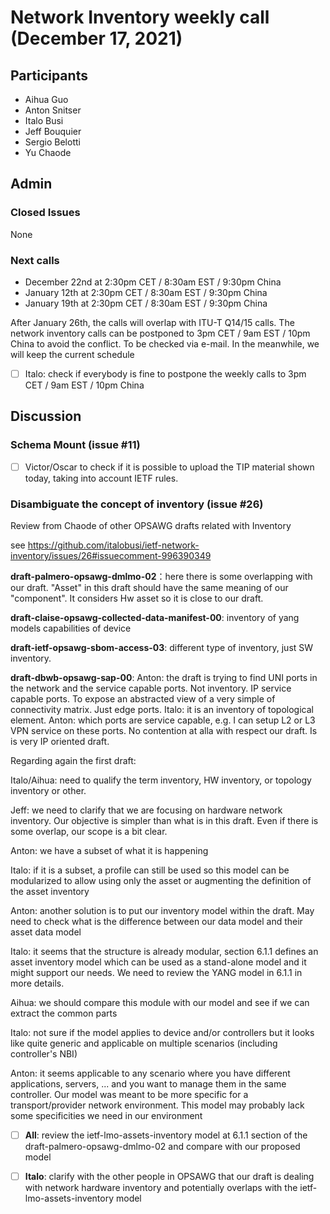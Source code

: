# Network Inventory weekly call (December 17, 2021)

## Participants
- Aihua Guo
- Anton Snitser
- Italo Busi
- Jeff Bouquier
- Sergio Belotti
- Yu Chaode

## Admin

### Closed Issues

None

### Next calls

- December 22nd at 2:30pm CET / 8:30am EST / 9:30pm China
- January 12th at 2:30pm CET / 8:30am EST / 9:30pm China
- January 19th at 2:30pm CET / 8:30am EST / 9:30pm China

After January 26th, the calls will overlap with ITU-T Q14/15 calls. The network inventory calls can be postponed to 3pm CET / 9am EST / 10pm China to avoid the conflict. To be checked via e-mail. In the meanwhile, we will keep the current schedule

- [ ] Italo: check if everybody is fine to postpone the weekly calls to 3pm CET / 9am EST / 10pm China

## Discussion

### Schema Mount (issue #11)

- [ ] Victor/Oscar to check if it is possible to upload the TIP material shown today, taking into account IETF rules.

### Disambiguate the concept of inventory (issue #26)

Review from Chaode of other OPSAWG drafts related with Inventory

see https://github.com/italobusi/ietf-network-inventory/issues/26#issuecomment-996390349

**draft-palmero-opsawg-dmlmo-02**：here there is some overlapping with our draft. "Asset" in this draft should have the same meaning of our "component". It considers Hw asset so it is close to our draft.

**draft-claise-opsawg-collected-data-manifest-00**: inventory of yang models capabilities of device

**draft-ietf-opsawg-sbom-access-03**: different type of inventory, just SW inventory.

**draft-dbwb-opsawg-sap-00**:
Anton: the draft is trying to find UNI ports in the network and the service capable ports. Not inventory. IP service capable ports.
To expose an abstracted view of a very simple of connectivity matrix. Just edge ports.
Italo: it is an inventory of topological element.
Anton: which ports are service capable, e.g. I can setup L2 or L3 VPN service on these ports.
No contention at alla with respect our draft.
Is is very IP oriented draft.

Regarding again the first draft:

Italo/Aihua: need to qualify the term inventory, HW inventory, or topology inventory or other.

Jeff: we need to clarify that we are focusing on hardware network inventory. Our objective is simpler than what is in this draft. Even if there is some overlap, our scope is a bit clear.

Anton: we have a subset of what it is happening

Italo: if it is a subset, a profile can still be used so this model can be modularized to allow using only the asset or augmenting the definition of the asset inventory

Anton: another solution is to put our inventory model within the draft. May need to check what is the difference between our data model and their asset data model

Italo: it seems that the structure is already modular, section 6.1.1 defines an asset inventory model which can be used as a stand-alone model and it might support our needs. We need to review the YANG model in 6.1.1 in more details.

Aihua: we should compare this module with our model and see if we can extract the common parts

Italo: not sure if the model applies to device and/or controllers but it looks like quite generic and applicable on multiple scenarios (including controller's NBI)

Anton: it seems applicable to any scenario where you have different applications, servers, ... and you want to manage them in the same controller. Our model was meant to be more specific for a transport/provider network environment. This model may probably lack some specificities we need in our environment

- [ ] **All**: review the ietf-lmo-assets-inventory model at 6.1.1 section of the draft-palmero-opsawg-dmlmo-02 and compare with our proposed model
- [ ] **Italo**: clarify with the other people in OPSAWG that our draft is dealing with network hardware inventory and potentially overlaps with the ietf-lmo-assets-inventory model

